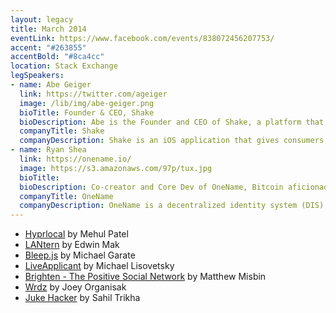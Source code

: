 ```yaml
---
layout: legacy
title: March 2014
eventLink: https://www.facebook.com/events/838072456207753/
accent: "#263855"
accentBold: "#8ca4cc"
location: Stack Exchange
legSpeakers:
- name: Abe Geiger
  link: https://twitter.com/ageiger
  image: /lib/img/abe-geiger.png
  bioTitle: Founder & CEO, Shake
  bioDescription: Abe is the Founder and CEO of Shake, a platform that allows users to create, sign, and send legally binding agreements from their smartphones. Prior to Shake, Abe held various roles at early-stage technology startups in both New York and the Bay Area including Director of Sales and Marketing at Affinity Circles, the first private label social network provider, VP of Marketing and Biz Dev at iSoccer, a youth sports development platform, and product, biz dev, and marketing consulting roles at Change.org, Palantir, CampusGroups, and HireLabs. While in business school, Abe worked at both Canaan Partners and Greycroft sourcing and analyzing investment opportunities. During that time he co-founded the NYC Turing Fellows program to bring more engineering talent to NYC startups. He is also on the board of America Scores NY, a non-profit after school program for urban youth. Abe received his BA in Political Science from Stanford, where he also captained the Varsity soccer team for three years, and his MBA from Columbia where he was the President of InSITE.
  companyTitle: Shake
  companyDescription: Shake is an iOS application that gives consumers, freelancers and small businesses the power to create their own legal agreements using only their mobile device. Shake's mission is to make the law accessible, understandable and affordable for everyone, so our agreement templates have been developed by licensed attorneys to capture important terms without using complicated legalese. Shake can be downloaded from the Apple App Store. 
- name: Ryan Shea
  link: https://onename.io/
  image: https://s3.amazonaws.com/97p/tux.jpg
  bioTitle: 
  bioDescription: Co-creator and Core Dev of OneName, Bitcoin aficionado, Co-founder of Hack Princeton, and Pres. Emeritus of The Princeton Entrepreneurship Club.
  companyTitle: OneName
  companyDescription: OneName is a decentralized identity system (DIS) with a user directory made of entries in a decentralized key-value store (the Namecoin blockchain). Nobody owns or controls OneName and users are in complete control of their data. OneName is open source, has a public design, and is for all to take part.
---
```


* [Hyprlocal](http://guarded-gorge-7672.herokuapp.com/loginform) by Mehul Patel
* [LANtern](url) by Edwin Mak
* [Bleep.js](https://github.com/mpgarate/bleep.js) by Michael Garate
* [LiveApplicant](https://www.liveapplicant.com/) by Michael Lisovetsky
* [Brighten - The Positive Social Network](https://angel.co/brighten) by Matthew Misbin
* [Wrdz](http://www.wrdz.co/) by Joey Organisak
* [Juke Hacker](http://jukehacker.herokuapp.com/) by Sahil Trikha

